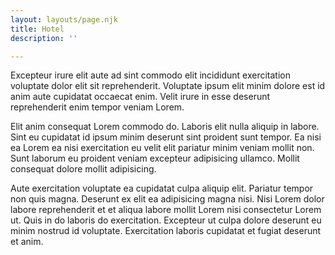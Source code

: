 ```yaml
---
layout: layouts/page.njk
title: Hotel
description: ''

---
```

Excepteur irure elit aute ad sint commodo elit incididunt exercitation voluptate dolor elit sit reprehenderit. Voluptate ipsum elit minim dolore est id anim aute cupidatat occaecat enim. Velit irure in esse deserunt reprehenderit enim tempor veniam Lorem.

Elit anim consequat Lorem commodo do. Laboris elit nulla aliquip in labore. Sint eu cupidatat id ipsum minim deserunt sint proident sunt tempor. Ea nisi ea Lorem ea nisi exercitation eu velit elit pariatur minim veniam mollit non. Sunt laborum eu proident veniam excepteur adipisicing ullamco. Mollit consequat dolore mollit adipisicing.

Aute exercitation voluptate ea cupidatat culpa aliquip elit. Pariatur tempor non quis magna. Deserunt ex elit ea adipisicing magna nisi. Nisi Lorem dolor labore reprehenderit et et aliqua labore mollit Lorem nisi consectetur Lorem ut. Quis in do laboris do exercitation. Excepteur ut culpa dolore deserunt eu minim nostrud id voluptate. Exercitation laboris cupidatat et fugiat deserunt et anim.